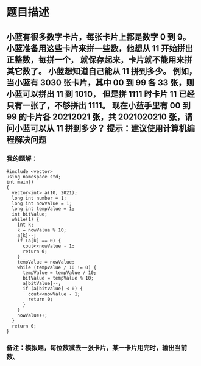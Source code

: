 # 题目描述
## 小蓝有很多数字卡片，每张卡片上都是数字 0 到 9。 小蓝准备用这些卡片来拼一些数，他想从 11 开始拼出正整数，每拼一个， 就保存起来，卡片就不能用来拼其它数了。 小蓝想知道自己能从 11 拼到多少。 例如，当小蓝有 3030 张卡片，其中 00 到 99 各 33 张，则小蓝可以拼出 11 到 1010， 但是拼 1111 时卡片 11 已经只有一张了，不够拼出 1111。 现在小蓝手里有 00 到 99 的卡片各 20212021 张，共 2021020210 张，请问小蓝可以从 11 拼到多少？ 提示：建议使用计算机编程解决问题
### 我的题解：
```#include <iostream>
#include <vector>
using namespace std;
int main()
{
  vector<int> a(10, 2021);
  long int number = 1;
  long int nowValue = 1;
  long int tempValue = 1;
  int bitValue;
  while(1) {
    int k;
    k = nowValue % 10;
    a[k]--;
    if (a[k] == 0) {  
      cout<<nowValue - 1;
      return 0;
    }
    tempValue = nowValue;
    while (tempValue / 10 != 0) {
      tempValue = tempValue / 10;
      bitValue = tempValue % 10;
      a[bitValue]--;
      if (a[bitValue] < 0) {
        cout<<nowValue - 1;
        return 0;
      }
    }
    nowValue++;
  }
  return 0;
}
```
### **备注**：模拟题，每位数减去一张卡片，某一卡片用完时，输出当前数、